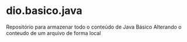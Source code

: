 # dio.basico.java
Repositório para armazenar todo o conteúdo de Java Básico
Alterando o conteudo de um arquivo de forma local   
